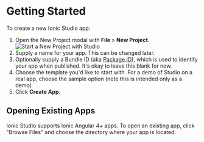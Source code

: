 ---
---

# Getting Started

To create a new Ionic Studio app:

1. Open the New Project modal with **File** &raquo; **New Project**. ![Start a New Project with Studio](/docs/assets/img/studio/2/ss-new-project.png)
2. Supply a name for your app. This can be changed later.
3. Optionally supply a Bundle ID (aka [Package ID](/docs/reference/glossary#package-id)), which is used to identify your app when published. It's okay to leave this blank for now.
4. Choose the template you'd like to start with. For a demo of Studio on a real app, choose the sample option (note this is intended only as a demo)
5. Click **Create App**.

## Opening Existing Apps

Ionic Studio supports Ionic Angular 4+ apps. To open an existing app, click "Browse Files" and choose the directory where your app is located.
